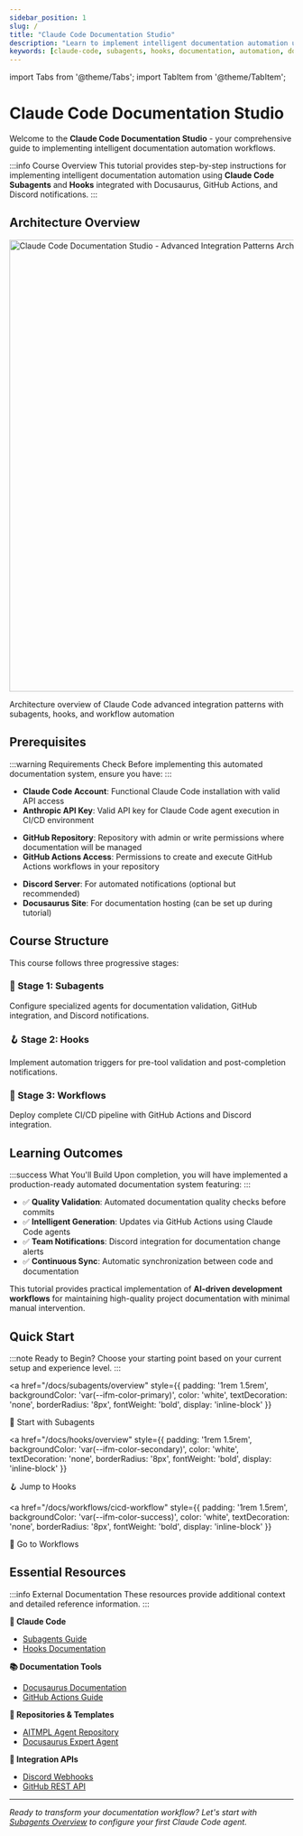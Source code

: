 ```yaml
---
sidebar_position: 1
slug: /
title: "Claude Code Documentation Studio"
description: "Learn to implement intelligent documentation automation using Claude Code Subagents and Hooks with Docusaurus, GitHub Actions, and Discord notifications"
keywords: [claude-code, subagents, hooks, documentation, automation, docusaurus, github-actions]
---
```


import Tabs from '@theme/Tabs';
import TabItem from '@theme/TabItem';

# Claude Code Documentation Studio

Welcome to the **Claude Code Documentation Studio** - your comprehensive guide to implementing intelligent documentation automation workflows.

:::info Course Overview
This tutorial provides step-by-step instructions for implementing intelligent documentation automation using **Claude Code Subagents** and **Hooks** integrated with Docusaurus, GitHub Actions, and Discord notifications.
:::

## Architecture Overview

<div style={{textAlign: 'center', margin: '2rem 0'}}>
  <img
    width="800"
    height="auto"
    alt="Claude Code Documentation Studio - Advanced Integration Patterns Architecture"
    src="https://github.com/user-attachments/assets/201b86de-750d-4c2a-a90e-77f3c7ac9365"
    style={{
      borderRadius: '12px',
      boxShadow: '0 8px 24px rgba(0,0,0,0.12)',
      border: '1px solid var(--ifm-color-emphasis-200)',
      maxWidth: '100%',
      height: 'auto'
    }}
  />
  <p style={{
    fontStyle: 'italic',
    color: 'var(--ifm-color-emphasis-700)',
    marginTop: '1rem',
    fontSize: '0.9rem'
  }}>
    Architecture overview of Claude Code advanced integration patterns with subagents, hooks, and workflow automation
  </p>
</div>

## Prerequisites

:::warning Requirements Check
Before implementing this automated documentation system, ensure you have:
:::

<Tabs>
<TabItem value="account" label="🔑 Account Access">

- **Claude Code Account**: Functional Claude Code installation with valid API access
- **Anthropic API Key**: Valid API key for Claude Code agent execution in CI/CD environment

</TabItem>
<TabItem value="repository" label="📁 Repository Setup">

- **GitHub Repository**: Repository with admin or write permissions where documentation will be managed
- **GitHub Actions Access**: Permissions to create and execute GitHub Actions workflows in your repository

</TabItem>
<TabItem value="optional" label="🔧 Optional Tools">

- **Discord Server**: For automated notifications (optional but recommended)
- **Docusaurus Site**: For documentation hosting (can be set up during tutorial)

</TabItem>
</Tabs>

## Course Structure

This course follows three progressive stages:

### 🤖 Stage 1: Subagents
Configure specialized agents for documentation validation, GitHub integration, and Discord notifications.

### 🪝 Stage 2: Hooks
Implement automation triggers for pre-tool validation and post-completion notifications.

### 🔄 Stage 3: Workflows
Deploy complete CI/CD pipeline with GitHub Actions and Discord integration.

## Learning Outcomes

:::success What You'll Build
Upon completion, you will have implemented a production-ready automated documentation system featuring:
:::

- ✅ **Quality Validation**: Automated documentation quality checks before commits
- ✅ **Intelligent Generation**: Updates via GitHub Actions using Claude Code agents
- ✅ **Team Notifications**: Discord integration for documentation change alerts
- ✅ **Continuous Sync**: Automatic synchronization between code and documentation

This tutorial provides practical implementation of **AI-driven development workflows** for maintaining high-quality project documentation with minimal manual intervention.

## Quick Start

:::note Ready to Begin?
Choose your starting point based on your current setup and experience level.
:::

<div style={{display: 'flex', gap: '1rem', margin: '2rem 0', flexWrap: 'wrap'}}>

<a
  href="/docs/subagents/overview"
  style={{
    padding: '1rem 1.5rem',
    backgroundColor: 'var(--ifm-color-primary)',
    color: 'white',
    textDecoration: 'none',
    borderRadius: '8px',
    fontWeight: 'bold',
    display: 'inline-block'
  }}
>
  🚀 Start with Subagents
</a>

<a
  href="/docs/hooks/overview"
  style={{
    padding: '1rem 1.5rem',
    backgroundColor: 'var(--ifm-color-secondary)',
    color: 'white',
    textDecoration: 'none',
    borderRadius: '8px',
    fontWeight: 'bold',
    display: 'inline-block'
  }}
>
  🪝 Jump to Hooks
</a>

<a
  href="/docs/workflows/cicd-workflow"
  style={{
    padding: '1rem 1.5rem',
    backgroundColor: 'var(--ifm-color-success)',
    color: 'white',
    textDecoration: 'none',
    borderRadius: '8px',
    fontWeight: 'bold',
    display: 'inline-block'
  }}
>
  🔄 Go to Workflows
</a>

</div>

## Essential Resources

:::info External Documentation
These resources provide additional context and detailed reference information.
:::

<div style={{display: 'grid', gridTemplateColumns: 'repeat(auto-fit, minmax(280px, 1fr))', gap: '1rem', margin: '2rem 0'}}>

<div style={{padding: '1rem', border: '1px solid var(--ifm-color-emphasis-300)', borderRadius: '8px'}}>

**🤖 Claude Code**
- [Subagents Guide](https://docs.claude.com/en/docs/claude-code/sub-agents)
- [Hooks Documentation](https://docs.claude.com/en/docs/claude-code/hooks-guide)

</div>

<div style={{padding: '1rem', border: '1px solid var(--ifm-color-emphasis-300)', borderRadius: '8px'}}>

**📚 Documentation Tools**
- [Docusaurus Documentation](https://docusaurus.io/docs)
- [GitHub Actions Guide](https://docs.github.com/en/actions)

</div>

<div style={{padding: '1rem', border: '1px solid var(--ifm-color-emphasis-300)', borderRadius: '8px'}}>

**🔧 Repositories & Templates**
- [AITMPL Agent Repository](https://github.com/anthropics/aitmpl)
- [Docusaurus Expert Agent](https://github.com/anthropics/docusaurus-agent)

</div>

<div style={{padding: '1rem', border: '1px solid var(--ifm-color-emphasis-300)', borderRadius: '8px'}}>

**💬 Integration APIs**
- [Discord Webhooks](https://discord.com/developers/docs/resources/webhook)
- [GitHub REST API](https://docs.github.com/en/rest)

</div>

</div>

---

*Ready to transform your documentation workflow? Let's start with [Subagents Overview](/docs/subagents/overview) to configure your first Claude Code agent.*
